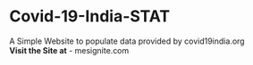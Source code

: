 # Covid-19-India-STAT
A Simple Website to populate data provided by covid19india.org <br />
<b>Visit the Site at</b> - mesignite.com
